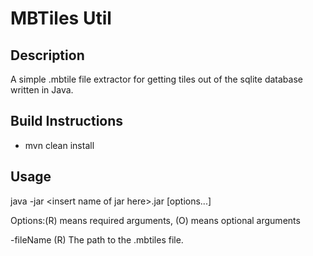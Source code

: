 MBTiles Util
====================

Description
---------------------
A simple .mbtile file extractor for getting tiles out of the sqlite database written in Java.

Build Instructions
---------------------
* mvn clean install

Usage
---------------------
java -jar &lt;insert name of jar here&gt;.jar [options...]

Options:(R) means required arguments, (O) means optional arguments

-fileName       (R)    The path to the .mbtiles file.